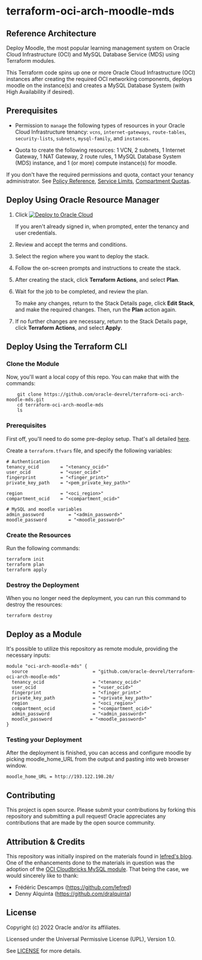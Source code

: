 # terraform-oci-arch-moodle-mds

## Reference Architecture

Deploy Moodle, the most popular learning management system on Oracle Cloud Infrastructure (OCI) and MySQL Database Service (MDS) using Terraform modules.

This Terraform code spins up one or more Oracle Cloud Infrastructure (OCI) instances after creating the required OCI networking components, deploys moodle on the instance(s) and creates a MySQL Database System (with High Availability if desired).

## Prerequisites

- Permission to `manage` the following types of resources in your Oracle Cloud Infrastructure tenancy: `vcns`, `internet-gateways`, `route-tables`, `security-lists`, `subnets`, `mysql-family`, and `instances`.

- Quota to create the following resources: 1 VCN, 2 subnets, 1 Internet Gateway, 1 NAT Gateway, 2 route rules, 1 MySQL Database System (MDS) instance, and 1 (or more) compute instance(s) for moodle.

If you don't have the required permissions and quota, contact your tenancy administrator. See [Policy Reference](https://docs.cloud.oracle.com/en-us/iaas/Content/Identity/Reference/policyreference.htm), [Service Limits](https://docs.cloud.oracle.com/en-us/iaas/Content/General/Concepts/servicelimits.htm), [Compartment Quotas](https://docs.cloud.oracle.com/iaas/Content/General/Concepts/resourcequotas.htm).

## Deploy Using Oracle Resource Manager

1. Click [![Deploy to Oracle Cloud](https://oci-resourcemanager-plugin.plugins.oci.oraclecloud.com/latest/deploy-to-oracle-cloud.svg)](https://cloud.oracle.com/resourcemanager/stacks/create?region=home&zipUrl=https://github.com/oracle-devrel/terraform-oci-arch-moodle-mds/releases/latest/download/terraform-oci-arch-moodle-mds-stack-latest.zip)


    If you aren't already signed in, when prompted, enter the tenancy and user credentials.

2. Review and accept the terms and conditions.

3. Select the region where you want to deploy the stack.

4. Follow the on-screen prompts and instructions to create the stack.

5. After creating the stack, click **Terraform Actions**, and select **Plan**.

6. Wait for the job to be completed, and review the plan.

    To make any changes, return to the Stack Details page, click **Edit Stack**, and make the required changes. Then, run the **Plan** action again.

7. If no further changes are necessary, return to the Stack Details page, click **Terraform Actions**, and select **Apply**. 

## Deploy Using the Terraform CLI

### Clone the Module

Now, you'll want a local copy of this repo. You can make that with the commands:

```
    git clone https://github.com/oracle-devrel/terraform-oci-arch-moodle-mds.git
    cd terraform-oci-arch-moodle-mds
    ls
```

### Prerequisites
First off, you'll need to do some pre-deploy setup.  That's all detailed [here](https://github.com/cloud-partners/oci-prerequisites).

Create a `terraform.tfvars` file, and specify the following variables:

```
# Authentication
tenancy_ocid        = "<tenancy_ocid>"
user_ocid           = "<user_ocid>"
fingerprint         = "<finger_print>"
private_key_path    = "<pem_private_key_path>"

region              = "<oci_region>"
compartment_ocid    = "<compartment_ocid>"

# MySQL and moodle variables
admin_password         = "<admin_password>"
moodle_password        = "<moodle_password>"
````

### Create the Resources
Run the following commands:

    terraform init
    terraform plan
    terraform apply

### Destroy the Deployment
When you no longer need the deployment, you can run this command to destroy the resources:

    terraform destroy

## Deploy as a Module
It's possible to utilize this repository as remote module, providing the necessary inputs:

```
module "oci-arch-moodle-mds" {
  source                        = "github.com/oracle-devrel/terraform-oci-arch-moodle-mds"
  tenancy_ocid                  = "<tenancy_ocid>"
  user_ocid                     = "<user_ocid>"
  fingerprint                   = "<finger_print>"
  private_key_path              = "<private_key_path>"
  region                        = "<oci_region>"
  compartment_ocid              = "<compartment_ocid>"
  admin_password                = "<admin_password>"
  moodle_password              = "<moodle_password>"
}
```

### Testing your Deployment
After the deployment is finished, you can access and configure moodle by picking moodle_home_URL from the output and pasting into web browser window.

````
moodle_home_URL = http://193.122.198.20/
`````

## Contributing
This project is open source.  Please submit your contributions by forking this repository and submitting a pull request!  Oracle appreciates any contributions that are made by the open source community.

## Attribution & Credits
This repository was initially inspired on the materials found in [lefred's blog](https://lefred.be/content/deploy-moodle-on-oci-with-mds/). One of the enhancements done to the materials in question was the adoption of the [OCI Cloudbricks MySQL module](https://github.com/oracle-devrel/terraform-oci-cloudbricks-mysql-database).
That being the case, we would sincerely like to thank:
- Frédéric Descamps (https://github.com/lefred)
- Denny Alquinta (https://github.com/dralquinta)

## License
Copyright (c) 2022 Oracle and/or its affiliates.

Licensed under the Universal Permissive License (UPL), Version 1.0.

See [LICENSE](LICENSE) for more details.

